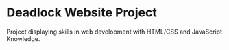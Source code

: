 # Deadlock Website Project
Project displaying skills in web development with HTML/CSS and JavaScript Knowledge.
